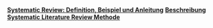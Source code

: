 [**Systematic Review: Definition, Beispiel und Anleitung**](https://www.scribbr.de/methodik/systematic-review/)
[**Beschreibung Systematic Literature Review Methode**](https://www.tu.berlin/wm/bibliothek/forschen-lehren/systematic-literature-reviews/beschreibung-systematic-literature-review-methode)